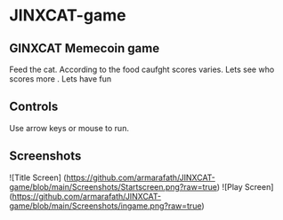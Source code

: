 # JINXCAT-game
## GINXCAT Memecoin game
Feed the cat. According to the food caufght scores varies. Lets see who scores more . Lets have fun
## Controls
Use arrow keys or mouse to run. 

## Screenshots
![Title Screen] (https://github.com/armarafath/JINXCAT-game/blob/main/Screenshots/Startscreen.png?raw=true)
![Play Screen] (https://github.com/armarafath/JINXCAT-game/blob/main/Screenshots/ingame.png?raw=true)
